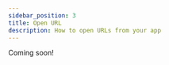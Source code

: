 ```yaml
---
sidebar_position: 3
title: Open URL
description: How to open URLs from your app
---
```


Coming soon!

